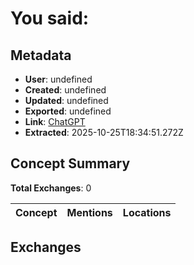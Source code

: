 # **You said:**

## Metadata

- **User**: undefined
- **Created**: undefined
- **Updated**: undefined
- **Exported**: undefined
- **Link**: [ChatGPT](undefined)
- **Extracted**: 2025-10-25T18:34:51.272Z

## Concept Summary

**Total Exchanges**: 0

| Concept | Mentions | Locations |
|---------|----------|----------|

## Exchanges

